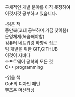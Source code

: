 구체적인 개발 분야를 아직 못정하여<br/>
이것저것 공부하고 있습니다.

-읽은 책
<br/>종만북(코테 공부하며 가끔 찾아봄)
<br/>운영체제(복습해야함)
<br/>컴퓨터 네트워킹 하향식 접근
<br/>팀 개발을 위한 GIT,GITHUB
<br/>이것이 자바다
<br/>소프트웨어 공학의 모든 것
<br/>C++ programming

-읽을 책
<br/>GoF의 디자인 패턴
<br/>핸즈온 머신러닝

<!---
dndkwk/dndkwk is a ✨ special ✨ repository because its `README.md` (this file) appears on your GitHub profile.
You can click the Preview link to take a look at your changes.
--->
